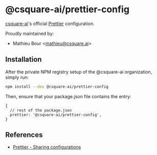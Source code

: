 # @csquare-ai/prettier-config

[csquare-ai](gttps://github.com/csquare-ai)'s official [Prettier](https://prettier.io) configuration.

Proudly maintained by:

- Mathieu Bour <[mathieu@csquare.ai](mailto:mathieu@csquare.ai)>

## Installation

After the private NPM registry setup of the @csquare-ai organization, simply run:

```bash
npm install --dev @csquare-ai/prettier-config
```

Then, ensure that your package.json file contains the entry:

```json5
{
  // rest of the package.json
  prettier: '@csquare-ai/prettier-config',
}
```

## References

- [Prettier - Sharing configurations](https://prettier.io/docs/en/configuration.html#sharing-configurations)
